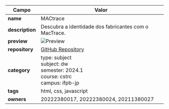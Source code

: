 | Campo       | Valor                                                                                           |
|-------------|-------------------------------------------------------------------------------------------------|
| **name**    | MACtrace                                                                                       |
| **description** | Descubra a identidade dos fabricantes com o MacTrace.                                        |
| **preview** | ![Preview](https://raw.githubusercontent.com/l3l0ch/Projeto-Dw/Projeto-main/projeto/image.png) |
| **repository** | [GitHub Repository](https://github.com/l3l0ch/Projeto-Dw)                                      |
| **category** | type: subject <br> subject: dw <br> semester: 2024.1 <br> course: cstrc <br> campus: ifpb-jp |
| **tags**    | html, css, javascript                                                                           |
| **owners**  | 20222380017, 20222380024, 20211380027                                                            |
